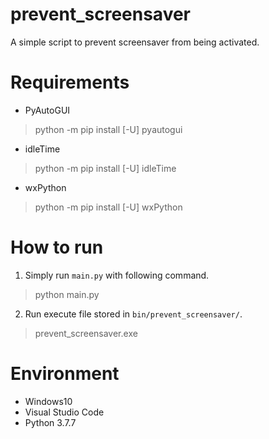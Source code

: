 # prevent_screensaver
A simple script to prevent screensaver from being activated.  

# Requirements
- PyAutoGUI  
> python -m pip install [-U] pyautogui  

- idleTime  
> python -m pip install [-U] idleTime  

- wxPython
> python -m pip install [-U] wxPython  

# How to run
1. Simply run `main.py` with following command.  
> python main.py  

2. Run execute file stored in `bin/prevent_screensaver/`.  
> prevent_screensaver.exe  

# Environment
- Windows10  
- Visual Studio Code
- Python 3.7.7
